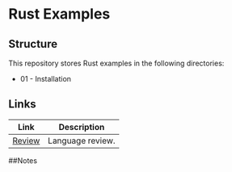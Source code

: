 # Rust Examples

## Structure

This repository stores Rust examples in the following directories:

 * 01 - Installation

 ## Links
 
  Link                                                           | Description                                         |
| -------------------------------------------------------------- |:---------------------------------------------------:|
| [Review](https://hackernoon.com/programming-in-rust-the-good-the-bad-the-ugly-d06f8d8b7738)                            | Language review.  |


##Notes

